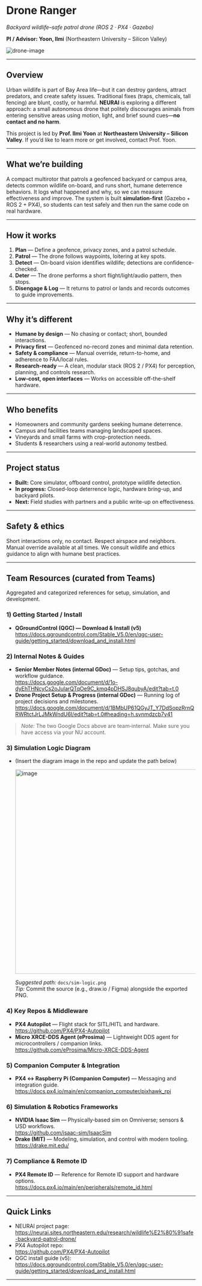 # Drone Ranger
_Backyard wildlife–safe patrol drone (ROS 2 · PX4 · Gazebo)_

**PI / Advisor:** **Yoon, Ilmi** (Northeastern University – Silicon Valley)

![drone-image](https://github.com/user-attachments/assets/b8e94ad4-c9ad-49e9-b498-fe2e88ef97f2)

---

## Overview
Urban wildlife is part of Bay Area life—but it can destroy gardens, attract predators, and create safety issues. Traditional fixes (traps, chemicals, tall fencing) are blunt, costly, or harmful. **NEURAI** is exploring a different approach: a small autonomous drone that politely discourages animals from entering sensitive areas using motion, light, and brief sound cues—**no contact and no harm**.

This project is led by **Prof. Ilmi Yoon** at **Northeastern University – Silicon Valley**. If you’d like to learn more or get involved, contact Prof. Yoon.

---

## What we’re building
A compact multirotor that patrols a geofenced backyard or campus area, detects common wildlife on-board, and runs short, humane deterrence behaviors. It logs what happened and why, so we can measure effectiveness and improve. The system is built **simulation-first** (Gazebo + ROS 2 + PX4), so students can test safely and then run the same code on real hardware.

---

## How it works
1. **Plan** — Define a geofence, privacy zones, and a patrol schedule.  
2. **Patrol** — The drone follows waypoints, loitering at key spots.  
3. **Detect** — On-board vision identifies wildlife; detections are confidence-checked.  
4. **Deter** — The drone performs a short flight/light/audio pattern, then stops.  
5. **Disengage & Log** — It returns to patrol or lands and records outcomes to guide improvements.

---

## Why it’s different
- **Humane by design** — No chasing or contact; short, bounded interactions.  
- **Privacy first** — Geofenced no-record zones and minimal data retention.  
- **Safety & compliance** — Manual override, return-to-home, and adherence to FAA/local rules.  
- **Research-ready** — A clean, modular stack (ROS 2 / PX4) for perception, planning, and controls research.  
- **Low-cost, open interfaces** — Works on accessible off-the-shelf hardware.

---

## Who benefits
- Homeowners and community gardens seeking humane deterrence.  
- Campus and facilities teams managing landscaped spaces.  
- Vineyards and small farms with crop-protection needs.  
- Students & researchers using a real-world autonomy testbed.

---

## Project status
- **Built:** Core simulator, offboard control, prototype wildlife detection.  
- **In progress:** Closed-loop deterrence logic, hardware bring-up, and backyard pilots.  
- **Next:** Field studies with partners and a public write-up on effectiveness.

---

## Safety & ethics
Short interactions only, no contact. Respect airspace and neighbors. Manual override available at all times. We consult wildlife and ethics guidance to align with humane best practices.

---

## Team Resources (curated from Teams)
Aggregated and categorized references for setup, simulation, and development.

### 1) Getting Started / Install
- **QGroundControl (QGC) — Download & Install (v5)**  
  <https://docs.qgroundcontrol.com/Stable_V5.0/en/qgc-user-guide/getting_started/download_and_install.html>

### 2) Internal Notes & Guides
- **Senior Member Notes (internal GDoc)** — Setup tips, gotchas, and workflow guidance.  
  <https://docs.google.com/document/d/1o-dyEhTHNcyCs2oJularQTqOe9C_kmq4pDHSJ8qubyA/edit?tab=t.0>
- **Drone Project Setup & Progress (internal GDoc)** — Running log of project decisions and milestones.  
  <https://docs.google.com/document/d/1BMbUP61QGyJT_Y7DdSopzRrnQRWRtctJrLJMkWndU6I/edit?tab=t.0#heading=h.svnmdzcb7y41>

> _Note:_ The two Google Docs above are team‑internal. Make sure you have access via your NU account.

### 3) Simulation Logic Diagram
- (Insert the diagram image in the repo and update the path below)

  <img width="1804" height="543" alt="image" src="https://github.com/user-attachments/assets/871433ff-a095-4967-b88b-b073ebe14cbf" />


  _Suggested path:_ `docs/sim-logic.png`  
  _Tip:_ Commit the source (e.g., draw.io / Figma) alongside the exported PNG.

### 4) Key Repos & Middleware
- **PX4 Autopilot** — Flight stack for SITL/HITL and hardware.  
  <https://github.com/PX4/PX4-Autopilot>
- **Micro XRCE-DDS Agent (eProsima)** — Lightweight DDS agent for microcontrollers / companion links.  
  <https://github.com/eProsima/Micro-XRCE-DDS-Agent>

### 5) Companion Computer & Integration
- **PX4 ↔ Raspberry Pi (Companion Computer)** — Messaging and integration guide.  
  <https://docs.px4.io/main/en/companion_computer/pixhawk_rpi>

### 6) Simulation & Robotics Frameworks
- **NVIDIA Isaac Sim** — Physically‑based sim on Omniverse; sensors & USD workflows.  
  <https://github.com/isaac-sim/IsaacSim>
- **Drake (MIT)** — Modeling, simulation, and control with modern tooling.  
  <https://drake.mit.edu/>

### 7) Compliance & Remote ID
- **PX4 Remote ID** — Reference for Remote ID support and hardware options.  
  <https://docs.px4.io/main/en/peripherals/remote_id.html>

---

## Quick Links
- NEURAI project page:  
  https://neurai.sites.northeastern.edu/research/wildlife%E2%80%91safe-backyard-patrol-drone/
- PX4 Autopilot repo:  
  https://github.com/PX4/PX4-Autopilot
- QGC install guide (v5):  
  https://docs.qgroundcontrol.com/Stable_V5.0/en/qgc-user-guide/getting_started/download_and_install.html

---


